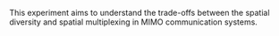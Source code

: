 This experiment aims to understand the trade-offs between the spatial diversity and spatial multiplexing in MIMO communication systems.
